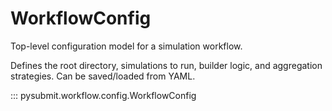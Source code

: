 # WorkflowConfig

Top-level configuration model for a simulation workflow.

Defines the root directory, simulations to run, builder logic,
and aggregation strategies. Can be saved/loaded from YAML.

::: pysubmit.workflow.config.WorkflowConfig